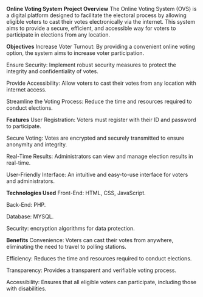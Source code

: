 **Online Voting System**
**Project Overview**
The Online Voting System (OVS) is a digital platform designed to facilitate the electoral process by allowing eligible voters to cast their votes electronically via the internet. This system aims to provide a secure, efficient, and accessible way for voters to participate in elections from any location.

**Objectives**
Increase Voter Turnout: By providing a convenient online voting option, the system aims to increase voter participation.

Ensure Security: Implement robust security measures to protect the integrity and confidentiality of votes.

Provide Accessibility: Allow voters to cast their votes from any location with internet access.

Streamline the Voting Process: Reduce the time and resources required to conduct elections.

**Features**
User Registration: Voters must register with their ID and password to participate.

Secure Voting: Votes are encrypted and securely transmitted to ensure anonymity and integrity.

Real-Time Results: Administrators can view and manage election results in real-time.

User-Friendly Interface: An intuitive and easy-to-use interface for voters and administrators.

**Technologies Used**
Front-End: HTML, CSS, JavaScript.

Back-End: PHP.

Database: MYSQL.

Security: encryption algorithms for data protection.

**Benefits**
Convenience: Voters can cast their votes from anywhere, eliminating the need to travel to polling stations.

Efficiency: Reduces the time and resources required to conduct elections.

Transparency: Provides a transparent and verifiable voting process.

Accessibility: Ensures that all eligible voters can participate, including those with disabilities.

